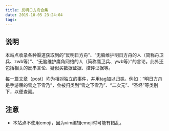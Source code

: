 ```yaml
---
title: 反明日方舟合集
date: 2019-10-05 23:24:04
tags:
---
```


## 说明

本站点收录各种渠道获取到的“反明日方舟”、“无脑维护明日方舟的人（简称舟卫兵、zwb等）”、“无脑维护鹰角网络的人（简称鹰卫兵、ywb等）”的言论。此外还包括相关的反串言论、疑似买数据证据、控评证据等。

每一篇文章（post）均为相对独立的事件，并用tag加以归类。例如：“明日方舟是手游届的雪之下雪乃”，会被归类到“雪之下雪乃”、“二次元”、“圣经”等类别下，以便查阅。

## 注意

* 本站点不使用emoji，因为vim编辑emoji时可能有错乱。
